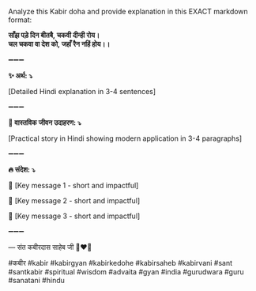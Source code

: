 Analyze this Kabir doha and provide explanation in this EXACT markdown format:

**साँझ पड़े दिन बीतबै, चकवी दीन्ही रोय।\
चल चकवा वा देश को, जहाँ रैन नहिं होय।।**

➖➖➖

**✨ अर्थ: ⤵**

[Detailed Hindi explanation in 3-4 sentences]

➖➖➖

**🌾 वास्तविक जीवन उदाहरण: ⤵**

[Practical story in Hindi showing modern application in 3-4 paragraphs]

➖➖➖

**🔥 संदेश: ⤵**

📌 [Key message 1 - short and impactful]

📌 [Key message 2 - short and impactful]

📌 [Key message 3 - short and impactful]

➖➖➖

— संत कबीरदास साहेब जी 🙏❤️💯

#कबीर #kabir #kabirgyan #kabirkedohe #kabirsaheb #kabirvani #sant #santkabir #spiritual #wisdom #advaita #gyan #india #gurudwara #guru #sanatani #hindu